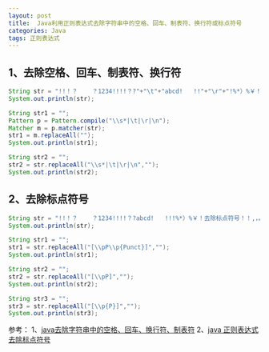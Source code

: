 ```yaml
---
layout: post
title:  Java利用正则表达式去除字符串中的空格、回车、制表符、换行符或标点符号
categories: Java
tags: 正则表达式
---
```


## 1、去除空格、回车、制表符、换行符

```java
String str = "!!！？    ？1234!!!!？?"+"\t"+"abcd!   !!"+"\r"+"!%*）%￥！去除标点符号！"+"\n"+"！,，。 !!..**半角";
System.out.println(str);

String str1 = "";
Pattern p = Pattern.compile("\\s*|\t|\r|\n");
Matcher m = p.matcher(str);
str1 = m.replaceAll("");
System.out.println(str1);

String str2 = "";
str2 = str.replaceAll("\\s*|\t|\r|\n","");
System.out.println(str2);
```
## 2、去除标点符号

```java
String str = "!!！？    ？1234!!!!？?abcd!   !!!%*）%￥！去除标点符号！！,，。 !!..**半角";
System.out.println(str);

String str1 = "";
str1 = str.replaceAll("[\\pP\\p{Punct}]","");
System.out.println(str1);

String str2 = "";
str2 = str.replaceAll("[\\pP]","");
System.out.println(str2);

String str3 = "";
str3 = str.replaceAll("[\\p{P}]","");
System.out.println(str3);
```
参考：
1、[java去除字符串中的空格、回车、换行符、制表符](https://blog.csdn.net/u012635819/article/details/49470625)
2、[java 正则表达式去除标点符号](https://www.cnblogs.com/zhangzhifeng/p/4580971.html)
